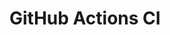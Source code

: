 # GitHub Actions CI


























































































































































































































































































































































































































































































































































































































































































































































































































































